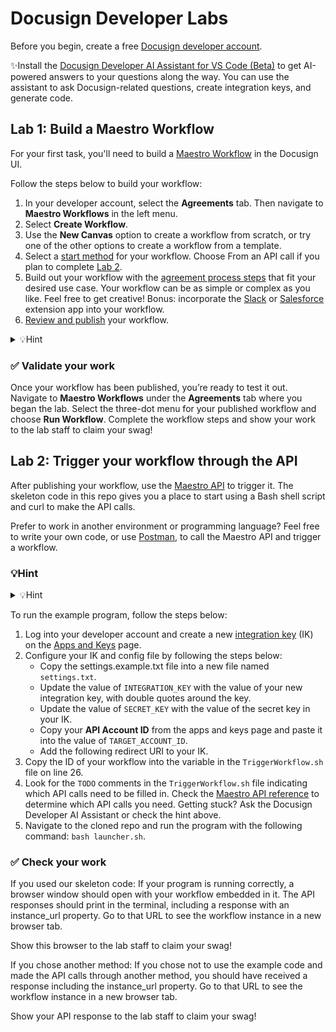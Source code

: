 # Docusign Developer Labs

Before you begin, create a free [Docusign developer account](https://www.docusign.com/developers/sandbox).

✨Install the [Docusign Developer AI Assistant for VS Code (Beta)](https://developers.docusign.com/tools/ai-assistant-vs-code/) to get AI-powered answers to your questions along the way. You can use the assistant to ask Docusign-related questions, create integration keys, and generate code.

## Lab 1: Build a Maestro Workflow

For your first task, you'll need to build a [Maestro Workflow](https://support.docusign.com/s/document-item?bundleId=yff1696971835267&topicId=pps1696973636517.html) in the Docusign UI.

Follow the steps below to build your workflow:
1. In your developer account, select the **Agreements** tab. Then navigate to **Maestro Workflows** in the left menu.
2. Select **Create Workflow**.
3. Use the **New Canvas** option to create a workflow from scratch, or try one of the other options to create a workflow from a template.
4. Select a [start method](https://support.docusign.com/s/document-item?bundleId=yff1696971835267&topicId=ztb1727892686033.html) for your workflow. Choose From an API call if you plan to complete [Lab 2](#lab-2-trigger-your-workflow-through-the-api).
5. Build out your workflow with the [agreement process steps](https://support.docusign.com/s/document-item?bundleId=yff1696971835267&topicId=afu1730332596907.html) that fit your desired use case. Your workflow can be as simple or complex as you like. Feel free to get creative!
Bonus: incorporate the [Slack](https://apps-d.docusign.com/app-center/app/4a5ee6f6-2213-40e0-8ea6-b04714e2a129) or [Salesforce](https://apps-d.docusign.com/app-center/app/2d576583-520a-41e2-886b-089fefe733a1) extension app into your workflow.
6. [Review and publish](https://support.docusign.com/s/document-item?bundleId=yff1696971835267&topicId=iqm1698272226447.html) your workflow.

<details>
<summary>💡Hint</summary>
Try using a [workflow template](https://support.docusign.com/s/document-item?bundleId=yff1696971835267&topicId=irb1736981148403.html) to get some inspiration and speed up the workflow configuration process.
</details>

### ✅ Validate your work
Once your workflow has been published, you’re ready to test it out. Navigate to **Maestro Workflows** under the **Agreements** tab where you began the lab. Select the three-dot menu for your published workflow and choose **Run Workflow**. Complete the workflow steps and show your work to the lab staff to claim your swag!

## Lab 2: Trigger your workflow through the API

After publishing your workflow, use the [Maestro API](https://developers.docusign.com/docs/maestro-api/maestro101/) to trigger it. The skeleton code in this repo gives you a place to start using a Bash shell script and curl to make the API calls.

Prefer to work in another environment or programming language? Feel free to write your own code, or use [Postman](https://developers.docusign.com/tools/postman/), to call the Maestro API and trigger a workflow.

### 💡Hint
<details>
<summary>💡Hint</summary>
Check out this [how-to guide](https://developers.docusign.com/docs/maestro-api/how-to/trigger-workflow/) to understand the API calls needed to trigger a workflow.
</details>

To run the example program, follow the steps below:
1. Log into your developer account and create a new [integration key](https://developers.docusign.com/platform/build-integration/) (IK) on the [Apps and Keys](https://admindemo.docusign.com/authenticate?goTo=appsAndKeys) page.
2. Configure your IK and config file by following the steps below:
    - Copy the settings.example.txt file into a new file named `settings.txt`.
    - Update the value of `INTEGRATION_KEY` with the value of your new integration key, with double quotes around the key.
    - Update the value of `SECRET_KEY` with the value of the secret key in your IK.
    - Copy your **API Account ID** from the apps and keys page and paste it into the value of `TARGET_ACCOUNT_ID`.
    - Add the following redirect URI to your IK.
3. Copy the ID of your workflow into the variable in the `TriggerWorkflow.sh` file on line 26.
4. Look for the `TODO` comments in the `TriggerWorkflow.sh` file indicating which API calls need to be filled in. Check the [Maestro API reference](https://developers.docusign.com/docs/maestro-api/reference/) to determine which API calls you need. Getting stuck? Ask the Docusign Developer AI Assistant or check the hint above.
5. Navigate to the cloned repo and run the program with the following command: `bash launcher.sh`.

### ✅ Check your work
If you used our skeleton code:
If your program is running correctly, a browser window should open with your workflow embedded in it. The API responses should print in the terminal, including a response with an instance_url property. Go to that URL to see the workflow instance in a new browser tab.

Show this browser to the lab staff to claim your swag!

If you chose another method:
If you chose not to use the example code and made the API calls through another method, you should have received a response including the instance_url property. Go to that URL to see the workflow instance in a new browser tab.

Show your API response to the lab staff to claim your swag!
